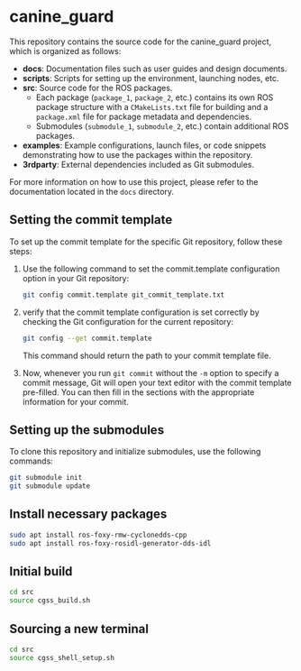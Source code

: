 # canine_guard

This repository contains the source code for the canine_guard project, which is organized as follows:

- **docs**: Documentation files such as user guides and design documents.
- **scripts**: Scripts for setting up the environment, launching nodes, etc.
- **src**: Source code for the ROS packages.
  - Each package (`package_1`, `package_2`, etc.) contains its own ROS package structure with a `CMakeLists.txt` file for building and a `package.xml` file for package metadata and dependencies.
  - Submodules (`submodule_1`, `submodule_2`, etc.) contain additional ROS packages.
- **examples**: Example configurations, launch files, or code snippets demonstrating how to use the packages within the repository.
- **3rdparty**: External dependencies included as Git submodules.

For more information on how to use this project, please refer to the documentation located in the `docs` directory.


## Setting the commit template

To set up the commit template for the specific Git repository, follow these steps:

1. Use the following command to set the commit.template configuration option in your Git repository:

    ```bash
    git config commit.template git_commit_template.txt
    ```

2. verify that the commit template configuration is set correctly by checking the Git configuration for the current repository:

    ```bash
    git config --get commit.template
    ```

    This command should return the path to your commit template file.

3. Now, whenever you run `git commit` without the `-m` option to specify a commit message, Git will open your text editor with the commit template pre-filled. You can then fill in the sections with the appropriate information for your commit.


## Setting up the submodules
To clone this repository and initialize submodules, use the following commands:

```bash
git submodule init
git submodule update
```

## Install necessary packages
```bash
sudo apt install ros-foxy-rmw-cyclonedds-cpp
sudo apt install ros-foxy-rosidl-generator-dds-idl
```

## Initial build

```bash
cd src
source cgss_build.sh
```

## Sourcing a new terminal
```bash
cd src
source cgss_shell_setup.sh
```
